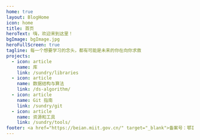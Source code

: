 ```yaml
---
home: true
layout: BlogHome
icon: home
title: 首页
heroText: 嗨，欢迎来到这里！
bgImage: bgImage.jpg
heroFullScreen: true
tagline: 每一个想要学习的念头，都有可能是未来的你在向你求救
projects:
  - icon: article
    name: 库
    link: /sundry/libraries
  - icon: article
    name: 数据结构与算法
    link: /ds-algorithm/
  - icon: article
    name: Git 指南
    link: /sundry/git
  - icon: article
    name: 资源和工具
    link: /sundry/tools/
footer: <a href="https://beian.miit.gov.cn/" target="_blank">备案号：鄂ICP备2021016538号</a>
---
```

